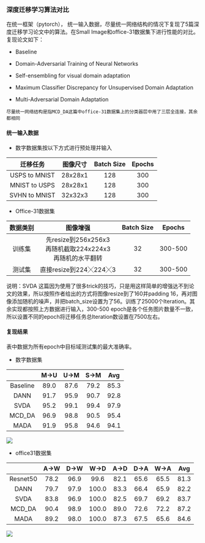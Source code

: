 ### 深度迁移学习算法对比

在统一框架（pytorch）， 统一输入数据，尽量统一网络结构的情况下复现了5篇深度迁移学习论文中的算法。在Small Image和office-31数据集下进行性能的对比。复现论文如下：

* Baseline

* Domain-Adversarial Training of Neural Networks
* Self-ensembling for visual domain adaptation
* Maximum Classifier Discrepancy for Unsupervised Domain Adaptation
* Multi-Adversarial Domain Adaptation

`尽量统一网络结构是指MCD_DA这篇中office-31数据集上的分类器层中用了三层全连接，其余都相同`

#### 统一输入数据

* 数字数据集按以下方式进行预处理并输入

|   迁移任务    | 图像尺寸 | Batch Size | Epochs |
| :-----------: | :------: | :--------: | :----: |
| USPS to MNIST | 28x28x1  |    128     |  300   |
| MNIST to USPS | 28x28x1  |    128     |  300   |
| SVHN to MNIST | 32x32x3  |    128     |  300   |

* Office-31数据集

| 数据类别 |                           图像增强                           | Batch Size | Epochs  |
| :------: | :----------------------------------------------------------: | :--------: | :-----: |
|  训练集  | 先resize到256x256x3<br>再随机截取224x224x3<br>再随机的水平翻转 |     32     | 300-500 |
|  测试集  |                    直接resize到224╳224╳3                     |     32     | 300-500 |

说明：SVDA 这篇因为使用了很多trick的技巧，只是用这样简单的增强达不到论文的效果，所以按照作者给出的方式将图像resize到了160并padding 16，再对图像添加随机的噪声，并把batch_size设置为了56。训练了25000个Iteration。其余实现都按照上方数据进行输入，300-500 epoch是各个任务图片数量不一致，所以设置不同的epoch将迁移任务总Iteration数设置在7500左右。

#### 复现结果

表中数据为所有epoch中目标域测试集的最大准确率。

* 数字数据集

|          | M->U | U->M | S->M | Avg  |
| :------: | :--: | :--: | :--: | :--: |
| Baseline | 89.0 | 87.6 | 79.2 | 85.3 |
|   DANN   | 91.7 | 95.9 | 90.7 | 92.8 |
|   SVDA   | 95.2 | 99.1 | 99.4 | 97.9 |
|  MCD_DA  | 96.9 | 98.8 | 90.5 | 95.4 |
|   MADA   | 91.9 | 95.8 | 94.6 | 94.1 |

![](./transfer_task_digit.png)

* office31数据集

|          | A->W | D->W | W->D  | A->D | D->A | W->A | Avg  |
| :------: | :--: | :--: | :---: | :--: | :--: | :--: | :--: |
| Resnet50 | 78.2 | 96.9 | 99.6  | 82.1 | 65.6 | 65.5 | 81.3 |
|   DANN   | 79.7 | 97.9 | 100.0 | 83.3 | 66.4 | 65.9 | 82.2 |
|   SVDA   | 83.8 | 96.9 | 100.0 | 82.5 | 69.7 | 69.2 | 83.7 |
|  MCD_DA  | 90.4 | 98.9 | 100.0 | 89.0 | 72.6 | 72.2 | 87.2 |
|   MADA   | 89.2 | 98.0 | 100.0 | 87.3 | 67.5 | 65.6 | 84.6 |

![](./transfer_task_office31.png)

